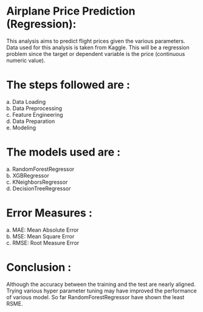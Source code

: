 # Airplane Price Prediction (Regression): 
This analysis aims to predict flight prices given the various parameters. Data used for this analysis is taken from Kaggle. This will be a regression problem since the target or dependent variable is the price (continuous numeric value). 

# The steps followed are : 
a. Data Loading 
<br/>
b. Data Preprocessing 
<br/>
c. Feature Engineering
<br/>
d. Data Preparation 
<br/>
e. Modeling

# The models used are : 
a. RandomForestRegressor
<br/>
b. XGBRegressor
<br/>
c. KNeighborsRegressor
<br/>
d. DecisionTreeRegressor

# Error Measures : 
a. MAE: Mean Absolute Error 
<br/>
b. MSE: Mean Square Error 
<br/>
c. RMSE: Root Measure Error 

# Conclusion :
Although the accuracy between the training and the test are nearly aligned. Trying various hyper parameter tuning may have improved the performance of various model. So far RandomForestRegressor have shown the least RSME.  

